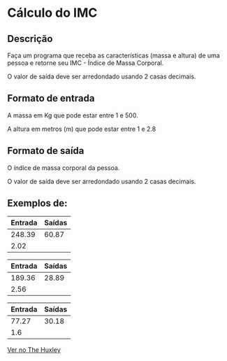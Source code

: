 # Cálculo do IMC

## Descrição
Faça um programa que receba as características (massa e altura) de uma pessoa e retorne seu IMC - Índice de Massa Corporal.

O valor de saída deve ser arredondado usando 2 casas decimais.


## Formato de entrada

A massa em Kg que pode estar entre 1 e 500.

A altura em metros (m) que pode estar entre 1 e 2.8


## Formato de saída

O índice de massa corporal da pessoa.

O valor de saída deve ser arredondado usando 2 casas decimais.

## Exemplos de:

| Entrada | Saídas |
| -- | -- |
| 248.39 | 60.87 |
| 2.02 |

| Entrada | Saídas |
| -- | -- |
| 189.36 | 28.89 |
| 2.56 |


| Entrada | Saídas |
| -- | -- |
| 77.27 | 30.18 |
| 1.6 |

[Ver no The Huxley](https://thehuxley.com/problem/1049)